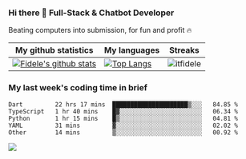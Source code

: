 ### Hi there 👋 Full-Stack & Chatbot Developer
<p>Beating computers into submission, for fun and profit 🔥</p>

|My github statistics|My languages|Streaks|
|-|-|-|
|[![Fidele's github stats](https://github-readme-stats.vercel.app/api?username=itfidele&count_private=true&show_icons=true&theme=dark&hide_title=true)](https://github.com/itfidele)|[![Top Langs](https://github-readme-stats.vercel.app/api/top-langs/?username=itfidele&show_icons=true&langs_count=10&theme=dark&layout=compact&hide_title=true)](https://github.com/itfidele)|![itfidele](https://github-readme-streak-stats.herokuapp.com/?user=itfidele&theme=dark)

### My last week's coding time in brief
<!--START_SECTION:waka-->

```text
Dart         22 hrs 17 mins  █████████████████████▒░░░   84.85 %
TypeScript   1 hr 40 mins    █▓░░░░░░░░░░░░░░░░░░░░░░░   06.34 %
Python       1 hr 15 mins    █▒░░░░░░░░░░░░░░░░░░░░░░░   04.81 %
YAML         31 mins         ▓░░░░░░░░░░░░░░░░░░░░░░░░   02.02 %
Other        14 mins         ▒░░░░░░░░░░░░░░░░░░░░░░░░   00.92 %
```

<!--END_SECTION:waka-->

![](https://komarev.com/ghpvc/?username=itfidele)
